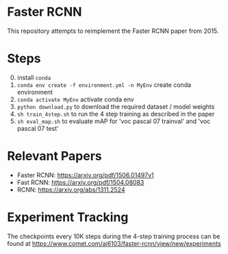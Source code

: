 # Faster RCNN
This repository attempts to reimplement the Faster RCNN paper from 2015.

# Steps
0. install `conda`
1. `conda env create -f environment.yml -n MyEnv` create conda environment
2. `conda activate MyEnv` activate conda env
3. `python download.py` to download the required dataset / model weights
4. `sh train_4step.sh` to run the 4 step training as described in the paper
5. `sh eval_map.sh` to evaluate mAP for 'voc pascal 07 trainval' and 'voc pascal 07 test'

# Relevant Papers
- Faster RCNN: https://arxiv.org/pdf/1506.01497v1
- Fast RCNN: https://arxiv.org/pdf/1504.08083
- RCNN: https://arxiv.org/abs/1311.2524

# Experiment Tracking
The checkpoints every 10K steps during the 4-step training process can be found at https://www.comet.com/ai6103/faster-rcnn/view/new/experiments


